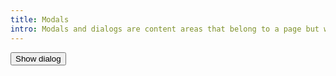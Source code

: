 ```yaml
---
title: Modals
intro: Modals and dialogs are content areas that belong to a page but wouldn't make sense on a new page
---
```


<button id="showDialog">Show dialog</button>

<dialog id="confirmationDialog" aria-labelledby="dialogHeading">
    <h1 id="dialogHeading">This is a dialog</h1>
    <button id="closeModal">Close</button>
</dialog>

<script>
    let dialog = document.getElementById("confirmationDialog");
    document.getElementById("showDialog").addEventListener("click", function() {
        dialog.showModal();
    });
    document.getElementById("closeModal").addEventListener("click", function() {
        dialog.close();
    });
</script>
